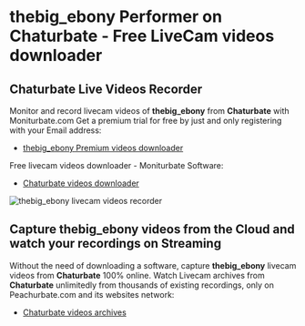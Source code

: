 # thebig_ebony Performer on Chaturbate - Free LiveCam videos downloader

## Chaturbate Live Videos Recorder

Monitor and record livecam videos of **thebig_ebony** from **Chaturbate** with Moniturbate.com
Get a premium trial for free by just and only registering with your Email address:
* [thebig_ebony Premium videos downloader](https://moniturbate.com/request-demo-licence-key.html)

Free livecam videos downloader - Moniturbate Software:
* [Chaturbate videos downloader](https://moniturbate.com/moniturbate-download-software.html)

![thebig_ebony livecam videos recorder](https://peachurnet.com/templates/moniturbate-software.png)


## Capture thebig_ebony videos from the Cloud and watch your recordings on Streaming

Without the need of downloading a software, capture **thebig_ebony** livecam videos from **Chaturbate** 100% online.
Watch Livecam archives from **Chaturbate** unlimitedly from thousands of existing recordings, only on Peachurbate.com and its websites network:
* [Chaturbate videos archives](https://peachurnet.com/)